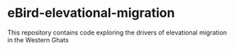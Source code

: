 # eBird-elevational-migration
This repository contains code exploring the drivers of elevational migration in the Western Ghats
